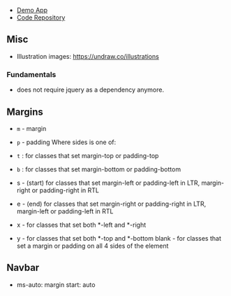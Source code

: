 
- [Demo App](https://harshita-mindfire.github.io/bootstrap-5-demo/)
- [Code Repository](https://github.com/Harshita-mindfire/bootstrap-5-demo)

## Misc
- Illustration images: https://undraw.co/illustrations

### Fundamentals
- does not require jquery as a dependency anymore.


## Margins

- `m` - margin
- `p` -  padding
Where sides is one of:

- `t` : for classes that set margin-top or padding-top
- `b` : for classes that set margin-bottom or padding-bottom
- s - (start) for classes that set margin-left or padding-left in LTR, margin-right or padding-right in RTL
- e - (end) for classes that set margin-right or padding-right in LTR, margin-left or padding-left in RTL
- x - for classes that set both *-left and *-right
- y - for classes that set both *-top and *-bottom
blank - for classes that set a margin or padding on all 4 sides of the element


## Navbar
- ms-auto: margin start: auto
